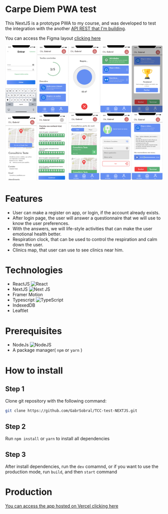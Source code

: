 # Carpe Diem PWA test

This NextJS is a prototype PWA to my course, and was developed to test the integration with the another <a href="">API REST that I'm building<a>.
  <p>You can access the Figma layout <a href="https://www.figma.com/file/48wWM8idKlMnF0noffDnBV/Carpe-Diem-PWA">clicking here</a></p>
  
  ![ProjectImage](https://github.com/GabrSobral/TCC-test-NEXTJS/blob/master/Landing.png?raw=true)
  
# Features
  - User can make a register on app, or login, if the account already exists.
  - After login page, the user will answer a questionnaire that we will use to know the user preferences.
  - With the answers, we will life-style activities that can make the user emotional health better.
  - Respiration clock, that can be used to control the respiration and calm down the user.
  - Clinics map, that user can use to see clinics near him.
  
# Technologies
  - ReactJS <img alt="React" src="https://img.shields.io/badge/React-%2320232a.svg?style=flat&logo=react&logoColor=%2361DAFB"/>
  - NextJS <img alt="Next JS" src="https://img.shields.io/badge/NextJS-%23000000.svg?style=flat&logo=next.js&logoColor=white" />
  - Framer Motion
  - Typescript <img alt="TypeScript" src="https://img.shields.io/badge/Typescript-%23007ACC.svg?style=flat&logo=typescript&logoColor=white"/>
  - IndexedDB
  - Leaftlet
  
# Prerequisites
  - NodeJs <img alt="NodeJS" src="https://img.shields.io/badge/node.js-%2343853D.svg?style=for-the-badge&logo=node-dot-js&logoColor=white"/>
  - A package manager( `npm` or `yarn` )
  
# How to install
  ## Step 1
  Clone git repository with the following command:
  ```bash
  git clone https://github.com/GabrSobral/TCC-test-NEXTJS.git
  ```
  
   ## Step 2
  Run `npm install` or `yarn` to install all dependencies
  
   ## Step 3
  After install dependencies, run the `dev` comamnd, or if you want to use the production mode, run `build`, and then `start` command
  
  # Production
  <a href="https://tcc-test-nextjs.vercel.app/">You can access the app hosted on Vercel clicking here<a>
